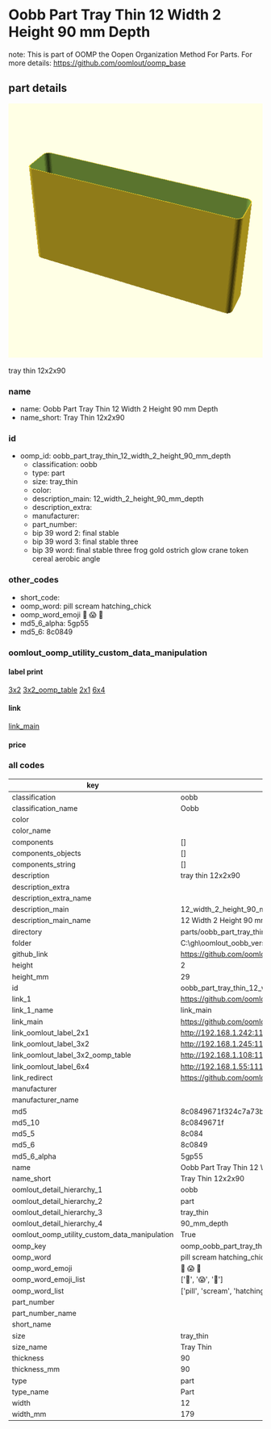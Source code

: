 # Oobb Part Tray Thin 12 Width 2 Height 90 mm Depth  

note: This is part of OOMP the Oopen Organization Method For Parts. For more details: https://github.com/oomlout/oomp_base

##  part details
  

[![](3dpr.png)](3dpr.png)

tray thin 12x2x90



### name
* name: Oobb Part Tray Thin 12 Width 2 Height 90 mm Depth
* name_short: Tray Thin 12x2x90 
### id
* oomp_id: oobb_part_tray_thin_12_width_2_height_90_mm_depth
  * classification: oobb
  * type: part
  * size: tray_thin
  * color: 
  * description_main: 12_width_2_height_90_mm_depth
  * description_extra: 
  * manufacturer: 
  * part_number: 
  * bip 39 word 2: final stable
  * bip 39 word 3: final stable three
  * bip 39 word: final stable three frog gold ostrich glow crane token cereal aerobic angle

### other_codes
* short_code: 
* oomp_word: pill scream hatching_chick
* oomp_word_emoji :pill: :scream: :hatching_chick:
* md5_6_alpha: 5gp55
* md5_6: 8c0849






### oomlout_oomp_utility_custom_data_manipulation
#### label print
[3x2](http://192.168.1.245:1112/?label=oomp%205gp55)
[3x2_oomp_table](http://192.168.1.108:1112/?label=oomp%205gp55)
[2x1](http://192.168.1.242:1112/?label=oomp%205gp55)
[6x4](http://192.168.1.55:1112/?label=oomp%205gp55)    

#### link

[link_main](https://github.com/oomlout/oomlout_oobb_version_4_generated_parts/tree/main/navigation_oomp/oobb/part/tray_thin/12_width_2_height_90_mm_depth/part)                              

#### price







### all codes 
| key | value |  
| --- | --- |  
| classification | oobb |  
| classification_name | Oobb |  
| color |  |  
| color_name |  |  
| components | [] |  
| components_objects | [] |  
| components_string | [] |  
| description | tray thin 12x2x90 |  
| description_extra |  |  
| description_extra_name |  |  
| description_main | 12_width_2_height_90_mm_depth |  
| description_main_name | 12 Width 2 Height 90 mm Depth |  
| directory | parts/oobb_part_tray_thin_12_width_2_height_90_mm_depth |  
| folder | C:\gh\oomlout_oobb_version_4_generated_parts\parts\oobb_part_tray_thin_12_width_2_height_90_mm_depth |  
| github_link | https://github.com/oomlout/oomlout_oomp_part_src/tree/main/parts/oobb_part_tray_thin_12_width_2_height_90_mm_depth |  
| height | 2 |  
| height_mm | 29 |  
| id | oobb_part_tray_thin_12_width_2_height_90_mm_depth |  
| link_1 | https://github.com/oomlout/oomlout_oobb_version_4_generated_parts/tree/main/navigation_oomp/oobb/part/tray_thin/12_width_2_height_90_mm_depth/part |  
| link_1_name | link_main |  
| link_main | https://github.com/oomlout/oomlout_oobb_version_4_generated_parts/tree/main/navigation_oomp/oobb/part/tray_thin/12_width_2_height_90_mm_depth/part |  
| link_oomlout_label_2x1 | http://192.168.1.242:1112/?label=oomp%205gp55 |  
| link_oomlout_label_3x2 | http://192.168.1.245:1112/?label=oomp%205gp55 |  
| link_oomlout_label_3x2_oomp_table | http://192.168.1.108:1112/?label=oomp%205gp55 |  
| link_oomlout_label_6x4 | http://192.168.1.55:1112/?label=oomp%205gp55 |  
| link_redirect | https://github.com/oomlout/oomlout_oobb_version_4_generated_parts/tree/main/parts/oobb_tray_thin_12_02_90 |  
| manufacturer |  |  
| manufacturer_name |  |  
| md5 | 8c0849671f324c7a73b225d3c234f2b4 |  
| md5_10 | 8c0849671f |  
| md5_5 | 8c084 |  
| md5_6 | 8c0849 |  
| md5_6_alpha | 5gp55 |  
| name | Oobb Part Tray Thin 12 Width 2 Height 90 mm Depth |  
| name_short | Tray Thin 12x2x90  |  
| oomlout_detail_hierarchy_1 | oobb |  
| oomlout_detail_hierarchy_2 | part |  
| oomlout_detail_hierarchy_3 | tray_thin |  
| oomlout_detail_hierarchy_4 | 90_mm_depth |  
| oomlout_oomp_utility_custom_data_manipulation | True |  
| oomp_key | oomp_oobb_part_tray_thin_12_width_2_height_90_mm_depth |  
| oomp_word | pill scream hatching_chick |  
| oomp_word_emoji | :pill: :scream: :hatching_chick: |  
| oomp_word_emoji_list | [':pill:', ':scream:', ':hatching_chick:'] |  
| oomp_word_list | ['pill', 'scream', 'hatching_chick'] |  
| part_number |  |  
| part_number_name |  |  
| short_name |  |  
| size | tray_thin |  
| size_name | Tray Thin |  
| thickness | 90 |  
| thickness_mm | 90 |  
| type | part |  
| type_name | Part |  
| width | 12 |  
| width_mm | 179 |  
